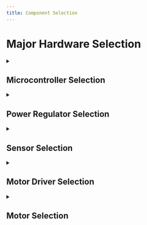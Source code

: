 ```yaml
---
title: Component Selection
---
```


# Major Hardware Selection

<details>
<summary><h2>Microcontroller Selection</h2></summary>

<table>
  <thead>
    <tr>
      <th>Component</th>
      <th>Image</th>
      <th>Advantages</th>
      <th>Disadvantages</th>
      <th>Link</th>
    </tr>
  </thead>
  <tbody>
    <tr>
      <td><strong>ESP32-WROOM</strong></td>
      <td><img src="../Images/ESP32.png" width="130"/></td>
      <td>
        Currently using in class<br/>
        Plenty of docs/examples<br/>
        Good peripherals for class labs
      </td>
      <td>
        Built in antenna<br/>
        Lower library ecosystem than ARM
      </td>
      <td><a href="https://www.digikey.com/en/products/detail/espressif-systems/ESP32-DEVKITC-32UE/12091813">Datasheet</a></td>
    </tr>
    <tr>
      <td><strong>Raspberry Pi Pico</strong></td>
      <td><img src="../Images/Raspberry.png" width="130"/></td>
      <td>
        Large community and libraries<br/>
        Can handle advanced tasks like AI and image processing
      </td>
      <td>
       More power hungry<br/>
       More expensive than ESP32 or Arduino.<br/>
       Overkill for simple sensor/motor tasks. 
      </td>
      <td><a href="(https://www.sparkfun.com/raspberry-pi-5-16gb.html?src=raspberrypi)"> Datasheet</a></td>
    <tr>    
    <tr>
      <td><strong>Arduino Uno - R3</strong></td>
      <td><img src="../Images/Arduino Uno - R3.png" width="130"/></td>
      <td>
        Large community and libraries<br/>
        Very low power consumption.<br/>
        Extremely simple 
      </td>
      <td>
        Limited processing power<br/>
        No built-in Wi-Fi or Bluetooth<br/>
      </td>
      <td><a href="https://www.sparkfun.com/arduino-uno-r3.html"> Datasheet</a></td>
    <tr>    
  </tbody>
</table>

</details>

<details>
<summary><h2>Power Regulator Selection</h2></summary>

<table>
  <thead>
    <tr>
      <th>Component</th>
      <th>Image</th>
      <th>Advantages</th>
      <th>Disadvantages</th>
      <th>Link</th>
    </tr>
  </thead>
  <tbody>
    <tr>
      <td><strong>LM2575D2T-3.3R4G</strong></td>
      <td><img src="../Images/P1.webp" width="130"/></td>
      <td>
       have used in the lab<br/>
       is surface mount<br/>
       has a heat sink 
      </td>
      <td>
        harder to solder as all feet are on one side<br/>
        We need to use it 
      </td>
      <td><a href="https://www.digikey.com/en/products/detail/onsemi/LM2575D2T-3-3R4G/1476688">Datasheet</a></td>
    </tr>
    <tr>
      <td><strong>LF33CV</strong></td>
      <td><img src="../Images/P2.webp" width="130"/></td>
      <td>
        Don't need to buy the part<br/>
        smaller footprint than surface mount
      </td>
      <td>
        is through hole<br/>
        will be taller
      </td>
      <td><a href="https://www.digikey.com/en/products/detail/stmicroelectronics/LF33CV/1038546"> Datasheet</a></td>
    <tr>    
    <tr>
      <td><strong>L4931-3.3</strong></td>
      <td><img src="../Images/P3.jpg" width="130"/></td>
      <td>
        cheaper than the others<br/>
        We have used it in a previous lab
      </td>
      <td>
        is through hole<br/>
        not as efficient as it is linear
      </td>
      <td><a href="https://www.adafruit.com/product/2166?srsltid=AfmBOoqWcCuJELxtJVzFxIRpEGNKCCuCQmUOuTcbpZCLRW1pGNdhxgWv5Fo"> Datasheet</a></td>
    <tr>    
  </tbody>
</table>

</details>

<details>
<summary><h2>Sensor Selection</h2></summary>

<table>
  <thead>
    <tr>
      <th>Component</th>
      <th>Image</th>
      <th>Advantages</th>
      <th>Disadvantages</th>
      <th>Link</th>
    </tr>
  </thead>
  <tbody>
    <tr>
      <td><strong>HPP845E031R4</strong></td>
      <td><img src="../Images/HS1.webp" width="130"/></td>
      <td>
        has a heat sink<br/>
        is surface mount
      </td>
      <td>
        has no external feet for soldering<br/>
        will need to learn a new method of soldering to complete the project
      </td>
      <td><a href="https://www.digikey.com/en/products/detail/te-connectivity-measurement-specialties/HPP845E031R4/3945784">Datasheet</a></td>
    </tr>
    <tr>
      <td><strong>SHT21-TR</strong></td>
      <td><img src="../Images/HS2.jpg" width="130"/></td>
      <td>
       has a heat sink<br/>
       is surface mount 
      </td>
      <td>
        has no external feet for soldering<br/>
        will need to learn a new method of soldering to complete the project<br/>
        operates at a lower A
      </td>
      <td><a href="https://www.digikey.com/en/products/detail/sensirion-ag/SHT21-TR-0-4KS/5872245"> Datasheet</a></td>
    <tr>    
    <tr>
      <td><strong>ST0248</strong></td>
      <td><img src="../Images/HS3.jpg" width="130"/></td>
      <td>
        will not need to buy<br/>
        simpeler soldering footprint
      </td>
      <td>
        is through hole<br/>
        will take up lots of room on PCB
      </td>
      <td><a href="https://www.digikey.com/en/products/detail/sunfounder/ST0248/22116817?gclsrc=aw.ds&gad_source=1&gad_campaignid=20243136172&gbraid=0AAAAADrbLljrokQXUJCxtzhlniK662PLm&gclid=CjwKCAjw_-3GBhAYEiwAjh9fUFkM3ipS1jjoTkSoJ8_jWRjEfiZhy1Oncc5SdL8zCaNNATmc9wrYOxoC4T8QAvD_BwE"> Datasheet</a></td>
    <tr>    
  </tbody>
</table>

</details>

<details>
<summary><h2>Motor Driver Selection</h2></summary>

<table>
  <thead>
    <tr>
      <th>Component</th>
      <th>Image</th>
      <th>Advantages</th>
      <th>Disadvantages</th>
      <th>Link</th>
    </tr>
  </thead>
  <tbody>
    <tr>
      <td><strong>DRV8825PWPR</strong></td>
      <td><img src="../Images/Dr1.webp" width="130"/></td>
      <td>
       has a heat sink<br/>
       is surface mount 
      </td>
      <td>
        overkill for 1 motor<br/>
        will take up lots of room on board, only needing 4 of its 28 pins
      </td>
      <td><a href="https://www.digikey.com/en/products/detail/texas-instruments/DRV8825PWPR/2695909">Datasheet</a></td>
    </tr>
    <tr>
      <td><strong>H-Bridge Motor</strong></td>
      <td><img src="../Images/Dr2.webp" width="130"/></td>
      <td>
        have used in a previous lab<br/>
        fewer pins to worry about
      </td>
      <td>
        is through hole<br/>
        no heat sink
      </td>
      <td><a href="https://www.sparkfun.com/h-bridge-motor-driver-1a.html"> Datasheet</a></td>
    <tr>    
    <tr>
      <td><strong>Dual H-Bridge Motor</strong></td>
      <td><img src="../Images/Dr3.jpg" width="130"/></td>
      <td>
        have used in a previous lab<br/>
        fewer pins to worry about
      </td>
      <td>
        is through hole<br/>
        no heat sink
      </td>
      <td><a href="https://www.adafruit.com/product/807?srsltid=AfmBOoouuligJwookAO5PMbB88Uj6VmlJy2_OE97h6Vdu7grntC-R9bXspE"> Datasheet</a></td>
    <tr>    
  </tbody>
</table>

</details>

<details>
<summary><h2>Motor Selection</h2></summary>

<table>
  <thead>
    <tr>
      <th>Component</th>
      <th>Image</th>
      <th>Advantages</th>
      <th>Disadvantages</th>
      <th>Link</th>
    </tr>
  </thead>
  <tbody>
    <tr>
      <td><strong>324</strong></td>
      <td><img src="../Images/Mo1.webp" width="130"/></td>
      <td>
        Write a few pros
      </td>
      <td>
        Write a few cons
      </td>
      <td><a href="https://www.digikey.com/en/products/detail/adafruit-industries-llc/324/5022791">Datasheet</a></td>
    </tr>
    <tr>
      <td><strong>09238</strong></td>
      <td><img src="../Images/Mo2.jpg" width="130"/></td>
      <td>
        Write a few pros
      </td>
      <td>
        Write a few cons
      </td>
      <td><a href="https://www.digikey.com/en/products/detail/sparkfun-electronics/09238/5318747?gclsrc=aw.ds&gad_source=1&gad_campaignid=20243136172&gbraid=0AAAAADrbLljrokQXUJCxtzhlniK662PLm&gclid=CjwKCAjw_-3GBhAYEiwAjh9fUDY4mAaD5cVICg9DJ3dkp2tuUlxmwplDsnTPRYFdyZxFki9ZKPAaPRoC-vIQAvD_BwE"> Datasheet</a></td>
    <tr>    
    <tr>
      <td><strong>918</strong></td>
      <td><img src="../Images/Mo3.webp" width="130"/></td>
      <td>
        Write a few pros
      </td>
      <td>
        Write a few cons
      </td>
      <td><a href="https://www.digikey.com/en/products/detail/adafruit-industries-llc/918/5629415?gclsrc=aw.ds&gad_source=1&gad_campaignid=20243136172&gbraid=0AAAAADrbLljrokQXUJCxtzhlniK662PLm&gclid=CjwKCAjw_-3GBhAYEiwAjh9fUGxSH1X5xyUS0WGCDu5T2N96eoFQoZ9U3X1nPWaGIcAxK6H59jPM1BoC19wQAvD_BwE"> Datasheet</a></td>
    <tr>    
  </tbody>
</table>

</details>


